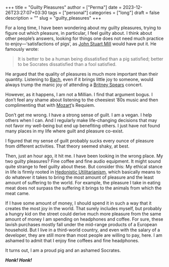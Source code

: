 +++
title = "Guilty Pleasures"
author = ["Perma"]
date = 2023-12-26T23:27:07+03:30 
tags = ["personal"]
categories = ["long"]
draft = false
description = ""
slug = "guilty_pleasures"
+++

For a long time, I have been wondering about my guilty pleasures, trying to figure out which pleasure, in particular, I feel guilty about. I think about other people’s answers, looking for things one does not need much practice to enjoy—‘satisfactions of pigs’, as [John Stuart Mill](/person/john_stuart_mill) would have put it. He famously wrote:

> It is better to be a human being dissatisfied than a pig satisfied; better to be Socrates dissatisfied than a fool satisfied.

He argued that the quality of pleasures is much more important than their quantity.
Listening to [Bach](/person/bach), even if it brings little joy to someone, would always trump the manic joy of attending a [Britney Spears](/person/britney_spears) concert.

However, as it happens, I am not a Millian. I find that argument bogus. I don’t feel any shame about listening to the cheesiest ’80s music and then complimenting that with [Mozart](/person/mozart)’s Requiem.

Don’t get me wrong. I have a strong sense of guilt. I am a vegan. I help others when I can. And I regularly make life-changing decisions that may not favor my well-being but end up benefiting others. I just have not found many places in my life where guilt and pleasure co-exist.

I figured that my sense of guilt probably sucks every ounce of pleasure from different activities. That theory seemed shaky, at best.


Then, just an hour ago, it hit me. I have been looking in the wrong place. My two guilty pleasures? Fine coffee and fine audio equipment. It might sound quite strange to feel guilty about these. But consider this: My ethical stance in life is firmly rooted in [Hedonistic Utilitarianism](https://www.utilitarianism.com/hedutil.htm), which basically means to do whatever it takes to bring the most amount of pleasure and the least amount of suffering to the world. For example, the pleasure I take in eating meat does not surpass the suffering it brings to the animals from which the meat came.


If I have some amount of money, I should spend it in such a way that it creates the most joy in the world. That surely includes myself, but probably a hungry kid on the street could derive much more pleasure from the same amount of money I am spending on headphones and coffee. For sure, these lavish purchases mostly fall under the mid-range products of a European household. But I live in a third-world country, and even with the salary of a developer, they are still more than most people are willing to pay, here. I am ashamed to admit that I enjoy fine coffees and fine headphones.

It turns out, I am a proud pig and an ashamed Socrates.

_**Honk! Honk!**_ 
